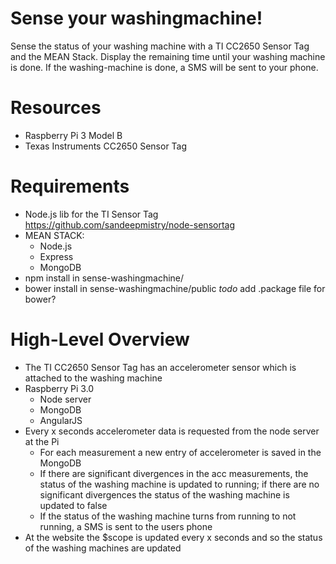 # Sense your washingmachine!
Sense the status of your washing machine with a TI CC2650 Sensor Tag and the MEAN Stack. Display the remaining time until your washing machine is done. If the washing-machine is done, a SMS will be sent to your phone.

# Resources
- Raspberry Pi 3 Model B
- Texas Instruments CC2650 Sensor Tag

# Requirements
- Node.js lib for the TI Sensor Tag https://github.com/sandeepmistry/node-sensortag 
- MEAN STACK:
  - Node.js
  - Express
  - MongoDB
- npm install in sense-washingmachine/
- bower install in sense-washingmachine/public *todo* add .package file for bower?

# High-Level Overview
- The TI CC2650 Sensor Tag has an accelerometer sensor which is attached to the washing machine
- Raspberry Pi 3.0
  - Node server
  - MongoDB
  - AngularJS
- Every x seconds accelerometer data is requested from the node server at the Pi
  - For each measurement a new entry of accelerometer is saved in the MongoDB
  - If there are significant divergences in the acc measurements, the status of the washing machine is updated to running; if there are no significant divergences the status of the washing machine is updated to false
  - If the status of the washing machine turns from running to not running, a SMS is sent to the users phone
- At the website the $scope is updated every x seconds and so the status of the washing machines are updated
